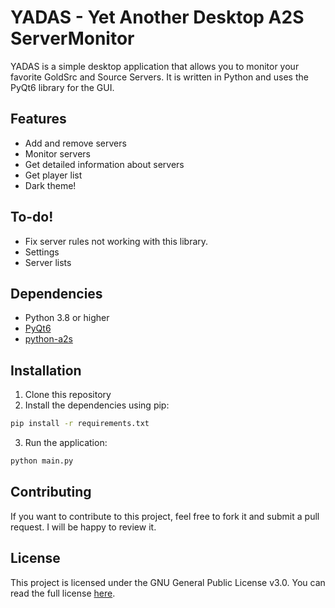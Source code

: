 # YADAS - Yet Another Desktop A2S ServerMonitor

YADAS is a simple desktop application that allows you to monitor your favorite GoldSrc and Source Servers. It is written
in Python and uses the PyQt6 library for the GUI.

## Features

- Add and remove servers
- Monitor servers
- Get detailed information about servers
- Get player list
- Dark theme!

## To-do!

- Fix server rules not working with this library.
- Settings
- Server lists

## Dependencies

- Python 3.8 or higher
- [PyQt6](https://pypi.org/project/PyQt6/)
- [python-a2s](https://pypi.org/project/python-a2s/)

## Installation

1. Clone this repository
2. Install the dependencies using pip:

```bash
pip install -r requirements.txt
```

3. Run the application:

```bash
python main.py
```

## Contributing

If you want to contribute to this project, feel free to fork it and submit a pull request. I will be happy to review it.

## License

This project is licensed under the GNU General Public License v3.0. You can read the full license [here](LICENSE).
